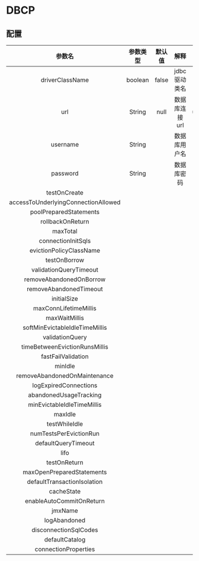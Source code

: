 # DBCP 
## 配置

|参数名|参数类型|默认值|解释|例子|
|:-:|:-:|:-:|:-:|:-:|
|driverClassName|boolean|false|jdbc 驱动类名|true|
|url|String|null|数据库连接url|jdbc:mysql://localhost:3306/dbpools?useUnicode=true&amp;characterEncoding=utf-8|
|username|String||数据库用户名||
|password|String||数据库密码||
|testOnCreate|||||
|accessToUnderlyingConnectionAllowed|||||
|poolPreparedStatements|||||
|rollbackOnReturn|||||
|maxTotal|||||
|connectionInitSqls|||||
|evictionPolicyClassName|||||
|testOnBorrow|||||
|validationQueryTimeout|||||
|removeAbandonedOnBorrow|||||
|removeAbandonedTimeout|||||
|initialSize|||||
|maxConnLifetimeMillis|||||
|maxWaitMillis|||||
|softMinEvictableIdleTimeMillis|||||
|validationQuery|||||
|timeBetweenEvictionRunsMillis|||||
|fastFailValidation|||||
|minIdle|||||
|removeAbandonedOnMaintenance|||||
|logExpiredConnections|||||
|abandonedUsageTracking|||||
|minEvictableIdleTimeMillis|||||
|maxIdle|||||
|testWhileIdle|||||
|numTestsPerEvictionRun|||||
|defaultQueryTimeout|||||
|lifo|||||
|testOnReturn|||||
|maxOpenPreparedStatements|||||
|defaultTransactionIsolation|||||
|cacheState|||||
|enableAutoCommitOnReturn|||||
|jmxName|||||
|logAbandoned|||||
|disconnectionSqlCodes|||||
|defaultCatalog|||||
|connectionProperties|||||